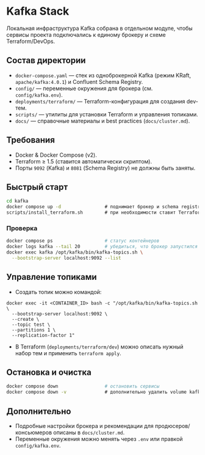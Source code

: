 # Kafka Stack

Локальная инфраструктура Kafka собрана в отдельном модуле, чтобы сервисы проекта подключались к единому брокеру и схеме Terraform/DevOps.

## Состав директории

- `docker-compose.yaml` — стек из одноброкерной Kafka (режим KRaft, `apache/kafka:4.0.1`) и Confluent Schema Registry.
- `config/` — переменные окружения для брокера (см. `config/kafka.env`).
- `deployments/terraform/` — Terraform-конфигурация для создания dev-тем.
- `scripts/` — утилиты для установки Terraform и управления топиками.
- `docs/` — справочные материалы и best practices (`docs/cluster.md`).

## Требования

- Docker & Docker Compose (v2).
- Terraform ≥ 1.5 (ставится автоматически скриптом).
- Порты `9092` (Kafka) и `8081` (Schema Registry) не должны быть заняты.

## Быстрый старт

```bash
cd kafka
docker compose up -d                # поднимает брокер и schema registry
scripts/install_terraform.sh        # при необходимости ставит Terraform и применяет dev-конфиг
```

### Проверка

```bash
docker compose ps                   # статус контейнеров
docker logs kafka --tail 20         # убедиться, что брокер запустился
docker exec kafka /opt/kafka/bin/kafka-topics.sh \
  --bootstrap-server localhost:9092 --list
```

## Управление топиками

- Создать топик можно командой:

```shell
docker exec -it <CONTAINER_ID> bash -c "/opt/kafka/bin/kafka-topics.sh \
  --bootstrap-server localhost:9092 \
  --create \
  --topic test \
  --partitions 1 \
  --replication-factor 1"
```

- В Terraform (`deployments/terraform/dev`) можно описать нужный набор тем и применить `terraform apply`.

## Остановка и очистка

```bash
docker compose down                 # остановить сервисы
docker compose down -v              # дополнительно удалить volume kafka-data
```

## Дополнительно

- Подробные настройки брокера и рекомендации для продюсеров/консьюмеров описаны в `docs/cluster.md`.
- Переменные окружения можно менять через `.env` или правкой `config/kafka.env`.
